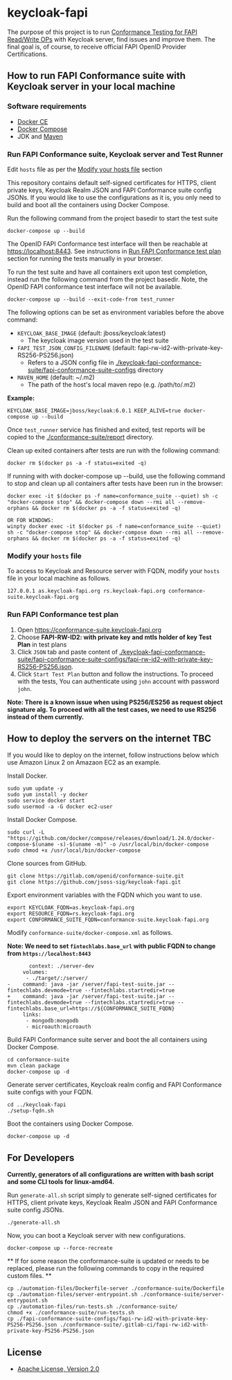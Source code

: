 # keycloak-fapi

The purpose of this project is to run [Conformance Testing for FAPI Read/Write OPs](https://openid.net/certification/fapi_op_testing/) with Keycloak server, find issues and improve them.
The final goal is, of course, to receive official FAPI OpenID Provider Certifications.

## How to run FAPI Conformance suite with Keycloak server in your local machine

### Software requirements

* [Docker CE](https://docs.docker.com/install/)
* [Docker Compose](https://docs.docker.com/compose/)
* JDK and [Maven](https://maven.apache.org/)

### Run FAPI Conformance suite, Keycloak server and Test Runner

Edit `hosts` file as per the [Modify your hosts file](#Modify-your-hosts-file) section

This repository contains default self-signed certificates for HTTPS, client private keys, Keycloak Realm JSON and FAPI Conformance suite config JSONs.
If you would like to use the configurations as it is, you only need to build and boot all the containers using Docker Compose.

Run the following command from the project basedir to start the test suite

```
docker-compose up --build
```
The OpenID FAPI Conformance test interface will then be reachable at [https://localhost:8443](https://localhost:8443).
See instructions in [Run FAPI Conformance test plan](#Run-FAPI-Conformance-test-plan) 
section for running the tests manually in your browser.


To run the test suite and have all containers exit upon test completion, instead run the following command from the project basedir.
Note, the OpenID FAPI conformance test interface will not be available.

```
docker-compose up --build --exit-code-from test_runner
```

The following options can be set as environment variables before the above command:

* `KEYCLOAK_BASE_IMAGE` (default: jboss/keycloak:latest)
    * The keycloak image version used in the test suite
* `FAPI_TEST_JSON_CONFIG_FILENAME` (default: fapi-rw-id2-with-private-key-RS256-PS256.json)
    * Refers to a JSON config file in 
    [./keycloak-fapi-conformance-suite/fapi-conformance-suite-configs](./keycloak-fapi-conformance-suite/fapi-conformance-suite-configs) 
    directory
* `MAVEN_HOME` (default: ~/.m2)
    * The path of the host's local maven repo (e.g. /path/to/.m2) 


**Example:**
```
KEYCLOAK_BASE_IMAGE=jboss/keycloak:6.0.1 KEEP_ALIVE=true docker-compose up --build
```

Once `test_runner` service has finished and exited, test reports will be copied to the 
[./conformance-suite/report](./conformance-suite/report) directory.

Clean up exited containers after tests are run with the following command:
```
docker rm $(docker ps -a -f status=exited -q)
```

If running with with docker-compose up --build, use the following command to stop and clean up all containers after tests have been run in the browser:
```
docker exec -it $(docker ps -f name=conformance_suite --quiet) sh -c "docker-compose stop" && docker-compose down --rmi all --remove-orphans && docker rm $(docker ps -a -f status=exited -q)

OR FOR WINDOWS:
winpty docker exec -it $(docker ps -f name=conformance_suite --quiet) sh -c "docker-compose stop" && docker-compose down --rmi all --remove-orphans && docker rm $(docker ps -a -f status=exited -q)
```

### Modify your `hosts` file

To access to Keycloak and Resource server with FQDN, modify your `hosts` file in your local machine as follows.

```
127.0.0.1 as.keycloak-fapi.org rs.keycloak-fapi.org conformance-suite.keycloak-fapi.org
```

### Run FAPI Conformance test plan

1. Open https://conformance-suite.keycloak-fapi.org
2. Choose **FAPI-RW-ID2: with private key and mtls holder of key Test Plan** in test plans
3. Click `JSON` tab and paste content of [./keycloak-fapi-conformance-suite/fapi-conformance-suite-configs/fapi-rw-id2-with-private-key-RS256-PS256.json](./keycloak-fapi-conformance-suite/fapi-conformance-suite-configs/fapi-rw-id2-with-private-key-RS256-PS256.json).
4. Click `Start Test Plan` button and follow the instructions. To proceed with the tests, You can authenticate using `john` account with password `john`.

**Note: There is a known issue when using PS256/ES256 as request object signature alg. To proceed with all the test cases, we need to use RS256 instead of them currently.**


## How to deploy the servers on the internet TBC

If you would like to deploy on the internet, follow instructions below which use Amazon Linux 2 on Amazaon EC2 as an example.

Install Docker.

```
sudo yum update -y
sudo yum install -y docker
sudo service docker start
sudo usermod -a -G docker ec2-user
```

Install Docker Compose.

```
sudo curl -L "https://github.com/docker/compose/releases/download/1.24.0/docker-compose-$(uname -s)-$(uname -m)" -o /usr/local/bin/docker-compose
sudo chmod +x /usr/local/bin/docker-compose
```

Clone sources from GitHub.

```
git clone https://gitlab.com/openid/conformance-suite.git
git clone https://github.com/jsoss-sig/keycloak-fapi.git
```

Export environment variables with the FQDN which you want to use.

```
export KEYCLOAK_FQDN=as.keycloak-fapi.org
export RESOURCE_FQDN=rs.keycloak-fapi.org
export CONFORMANCE_SUITE_FQDN=conformance-suite.keycloak-fapi.org
```

Modify `conformance-suite/docker-compose.xml` as follows.

**Note: We need to set `fintechlabs.base_url` with public FQDN to change from `https://localhost:8443`** 

```
       context: ./server-dev
     volumes:
      - ./target/:/server/
-    command: java -jar /server/fapi-test-suite.jar --fintechlabs.devmode=true --fintechlabs.startredir=true
+    command: java -jar /server/fapi-test-suite.jar --fintechlabs.devmode=true --fintechlabs.startredir=true --fintechlabs.base_url=https://${CONFORMANCE_SUITE_FQDN}
     links:
      - mongodb:mongodb
      - microauth:microauth
```

Build FAPI Conformance suite server and boot the all containers using Docker Compose.

```
cd conformance-suite
mvn clean package
docker-compose up -d
```

Generate server certificates, Keycloak realm config and FAPI Conformance suite configs with your FQDN.

```
cd ../keycloak-fapi
./setup-fqdn.sh
```

Boot the containers using Docker Compose.

```
docker-compose up -d
```


## For Developers

**Currently, generators of all configurations are written with bash script and some CLI tools for linux-amd64.**

Run `generate-all.sh` script simply to generate self-signed certificates for HTTPS, client private keys, Keycloak Realm JSON and FAPI Conformance suite config JSONs.

```
./generate-all.sh
```

Now, you can boot a Keycloak server with new configurations.

```
docker-compose up --force-recreate
```

** If for some reason the conformance-suite is updated or needs to be replaced, please run the following commands to copy in the required custom files. **
```
cp ./automation-files/Dockerfile-server ./conformance-suite/Dockerfile
cp ./automation-files/server-entrypoint.sh ./conformance-suite/server-entrypoint.sh
cp ./automation-files/run-tests.sh ./conformance-suite/
chmod +x ./conformance-suite/run-tests.sh
cp ./fapi-conformance-suite-configs/fapi-rw-id2-with-private-key-PS256-PS256.json ./conformance-suite/.gitlab-ci/fapi-rw-id2-with-private-key-PS256-PS256.json
```

## License

* [Apache License, Version 2.0](./LICENSE)

